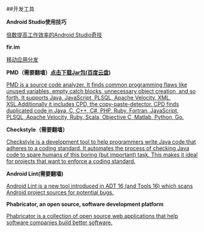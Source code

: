 ##开发工具

**Android Studio使用技巧**

[倍数提高工作效率的Android Studio奇技](http://zlv.me/posts/2015/07/13/14_android-studio-tips/)

**fir.im**

[移动应用分发](http://fir.im/)


**PMD（需要翻墙）[点击下载Jar包(百度云盘)](http://pan.baidu.com/s/1sjzhmGX)**

[PMD is a source code analyzer. It finds common programming flaws like unused variables, empty catch blocks, unnecessary object creation, and so forth. It supports Java, JavaScript, PLSQL, Apache Velocity, XML, XSL.Additionally it includes CPD, the copy-paste-detector. CPD finds duplicated code in Java, C, C++, C#, PHP, Ruby, Fortran, JavaScript, PLSQL, Apache Velocity, Ruby, Scala, Objective C, Matlab, Python, Go.](https://pmd.github.io/)



**Checkstyle（需要翻墙）**

[Checkstyle is a development tool to help programmers write Java code that adheres to a coding standard. It automates the process of checking Java code to spare humans of this boring (but important) task. This makes it ideal for projects that want to enforce a coding standard.](http://checkstyle.sourceforge.net/)

**Android Lint(需要翻墙)**

[Android Lint is a new tool introduced in ADT 16 (and Tools 16) which scans Android project sources for potential bugs.](http://tools.android.com/tips/lint)

**Phabricator, an open source, software development platform**

[Phabricator is a collection of open source web applications that help software companies build better software.](http://phabricator.org/)